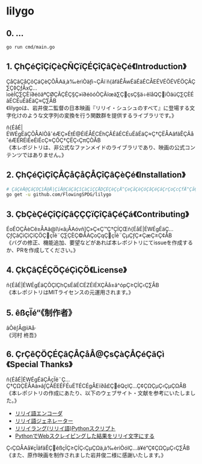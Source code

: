# lilygo

## 0. ...

```bash
go run cmd/main.go
```

## 1. ÇhÇéÇîÇíÇèÇÑÇïÇÉÇîÇâÇèÇé《Introduction》

ÇåÇâÇåÇôÇáÇèÇÕÅAä‚à‰èrìÒäƒì¬ÇÃì˙ñ{âfâÊÅwÉäÉäÉCÅEÉVÉÖÉVÉÖÇÃÇ∑Ç◊ÇƒÅxÇ…ìoèÍÇ∑ÇÈï∂éöâªÇØÇÃÇÊÇ§Ç»ï∂éöóÒÇÃïœä∑ÇçsÇ§ä÷êîåQÇíÒãüÇ∑ÇÈÉâÉCÉuÉâÉäÇ≈Ç∑ÅB  
《lilygoは、岩井俊二監督の日本映画『リリイ・シュシュのすべて』に登場する文字化けのような文字列の変換を行う関数群を提供するライブラリです。》  
  
ñ{ÉåÉ|ÉWÉgÉäÇÕÅAîÒåˆéÆÇ»ÉtÉ@ÉìÉÅÉCÉhÇÃÉâÉCÉuÉâÉäÇ≈Ç†ÇËÅAâfâÊÇÃåˆéÆÉRÉìÉeÉìÉcÇ≈ÇÕÇ†ÇËÇ‹ÇπÇÒÅB  
《本レポジトリは、非公式なファンメイドのライブラリであり、映画の公式コンテンツではありません。》  


## 2. ÇhÇéÇìÇîÇÅÇåÇåÇÅÇîÇâÇèÇé《Installation》

```bash
# ÇáÇèÅ@ÇáÇÖÇîÅ@Å|ÇïÅ@ÇáÇâÇîÇàÇïÇÇÅDÇÉÇèÇçÅ^ÇeÇåÇèÇóÇâÇéÇáÇrÇoÇcÇfÅ^ÇåÇâÇåÇôÇáÇè
go get -u github.com/FlowingSPDG/lilygo
```

## 3. ÇbÇèÇéÇîÇíÇâÇÇÇïÇîÇâÇéÇá《Contributing》

ÉoÉOÇÃèCê≥ÅAã@î\í«â¡ÅAóvñ]Ç»Ç«Ç™Ç†ÇÍÇŒñ{ÉåÉ|ÉWÉgÉäÇ…ÇƒÇâÇìÇìÇïÇÖÇçÏê¨Ç∑ÇÈÇ©ÅAÇoÇqÇçÏê¨ÇµÇƒÇ≠ÇæÇ≥Ç¢ÅB  
《バグの修正、機能追加、要望などがあれば本レポジトリにてissueを作成するか、PRを作成してください。》  

## 4. ÇkÇâÇÉÇÖÇéÇìÇÖ《License》

ñ{ÉåÉ|ÉWÉgÉäÇÕÇlÇhÇsÉâÉCÉZÉìÉXÇÃå≥â^ópÇ≥ÇÍÇ‹Ç∑ÅB  
《本レポジトリはMITライセンスの元運用されます。》  

## 5. êßçÏé“《制作者》

âÕë∫Å@ïAå·  
《河村 柊吾》

## 6. ÇrÇêÇÖÇÉÇâÇÅÇåÅ@ÇsÇàÇÅÇéÇãÇì《Special Thanks》

ñ{ÉåÉ|ÉWÉgÉäÇÃçÏê¨Ç…Ç†ÇΩÇËÅAà»â∫ÇÃÉEÉFÉuÉTÉCÉgÅEï∂å£ÇéQçlÇ…Ç¢ÇΩÇµÇ‹ÇµÇΩÅB  
《本レポジトリの作成にあたり、以下のウェブサイト・文献を参考にいたしました。》  

- [リリイ語エンコーダ](https://lilylang2.kuroguro.net)
- [リリイ語ジェネレーター](http://lilylang.kuroguro.net)
- [リリイラング(リリイ語)Pythonスクリプト](https://azr-pp.hatenadiary.org/entry/20101206/1291645614)
- [PythonでWebスクレイピングした結果をリリイ文字にする](https://nenaide.hatenablog.com/entry/2016/12/19/004639)

Ç‹ÇΩÅAå¥çÏâfâÊÇêßçÏÇ≥ÇÍÇ‹ÇµÇΩä‚à‰èrìÒólÇ…ä¥é”Ç¢ÇΩÇµÇ‹Ç∑ÅB  
《また、原作映画を制作されました岩井俊二様に感謝いたします。》  
